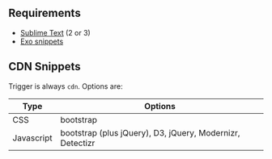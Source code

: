 ## Requirements
- [Sublime Text](http://www.sublimetext.com) (2 or 3)
- [Exo snippets](https://github.com/lazy-8/exo/#installation)

## CDN Snippets

Trigger is always `cdn`. Options are:

|Type|Options|
|---|---|
|CSS|bootstrap|
|Javascript|bootstrap (plus jQuery), D3, jQuery, Modernizr, Detectizr|
